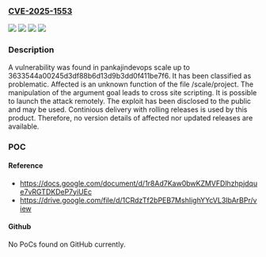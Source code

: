 ### [CVE-2025-1553](https://cve.mitre.org/cgi-bin/cvename.cgi?name=CVE-2025-1553)
![](https://img.shields.io/static/v1?label=Product&message=scale&color=blue)
![](https://img.shields.io/static/v1?label=Version&message=%3D%203633544a00245d3df88b6d13d9b3dd0f411be7f6%20&color=brighgreen)
![](https://img.shields.io/static/v1?label=Vulnerability&message=Code%20Injection&color=brighgreen)
![](https://img.shields.io/static/v1?label=Vulnerability&message=Cross%20Site%20Scripting&color=brighgreen)

### Description

A vulnerability was found in pankajindevops scale up to 3633544a00245d3df88b6d13d9b3dd0f411be7f6. It has been classified as problematic. Affected is an unknown function of the file /scale/project. The manipulation of the argument goal leads to cross site scripting. It is possible to launch the attack remotely. The exploit has been disclosed to the public and may be used. Continious delivery with rolling releases is used by this product. Therefore, no version details of affected nor updated releases are available.

### POC

#### Reference
- https://docs.google.com/document/d/1r8Ad7Kaw0bwKZMVFDlhzhpjdque7vRGTDKDeP7yiUEc
- https://drive.google.com/file/d/1CRdzTf2bPEB7MshIighYYcVL3IbArBPr/view

#### Github
No PoCs found on GitHub currently.

